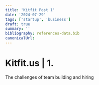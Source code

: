 ```yaml
---
title: 'Kitfit Post 1'
date: '2024-07-29'
tags: ['startup', 'business']
draft: true
summary: ''
bibliography: references-data.bib
canonicalUrl:
---
```


# Kitfit.us | 1.

The challenges of team building and hiring
